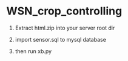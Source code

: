 # WSN_crop_controlling

1) Extract html.zip into your server root dir

2) import sensor.sql to mysql database

3) then run xb.py
